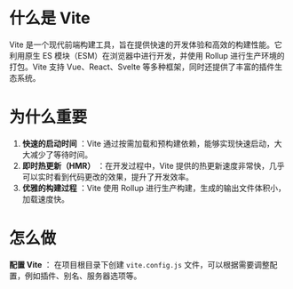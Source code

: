 # 什么是 Vite

Vite 是一个现代前端构建工具，旨在提供快速的开发体验和高效的构建性能。它利用原生 ES 模块（ESM）在浏览器中进行开发，并使用 Rollup 进行生产环境的打包。Vite 支持 Vue、React、Svelte 等多种框架，同时还提供了丰富的插件生态系统。

# 为什么重要

1. **快速的启动时间** ：Vite 通过按需加载和预构建依赖，能够实现快速启动，大大减少了等待时间。
2. **即时热更新（HMR）** ：在开发过程中，Vite 提供的热更新速度非常快，几乎可以实时看到代码更改的效果，提升了开发效率。
3. **优雅的构建过程** ：Vite 使用 Rollup 进行生产构建，生成的输出文件体积小，加载速度快。

# 怎么做

**配置 Vite** ：
在项目根目录下创建 `vite.config.js` 文件，可以根据需要调整配置，例如插件、别名、服务器选项等。
